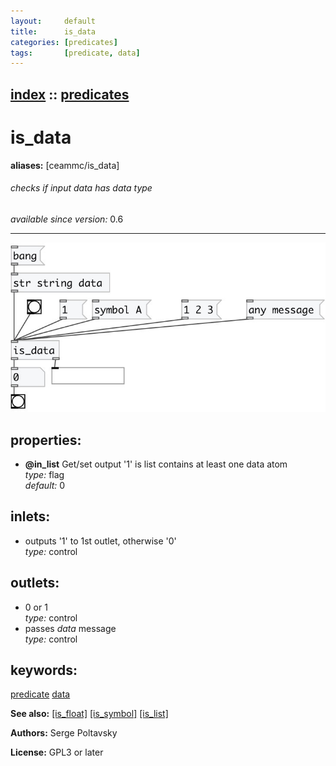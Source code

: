 ```yaml
---
layout:     default
title:      is_data
categories: [predicates]
tags:       [predicate, data]
---
```

[index](index.html) :: [predicates](category_predicates.html)
---

# is_data
**aliases:** [ceammc/is_data]


###### checks if input data has *data* type

*available since version:* 0.6

---




[![example](../examples/img/is_data.jpg)](../examples/pd/is_data.pd)







## properties:

* **@in_list** 
Get/set output &#39;1&#39; is list contains at least one data atom<br>
_type:_ flag<br>
_default:_ 0<br>



## inlets:

* outputs &#39;1&#39; to 1st outlet, otherwise &#39;0&#39;<br>
_type:_ control



## outlets:

* 0 or 1<br>
_type:_ control
* passes *data* message<br>
_type:_ control



## keywords:

[predicate](keywords/predicate.html)
[data](keywords/data.html)



**See also:**
[\[is_float\]](is_float.html)
[\[is_symbol\]](is_symbol.html)
[\[is_list\]](is_list.html)




**Authors:** Serge Poltavsky




**License:** GPL3 or later





